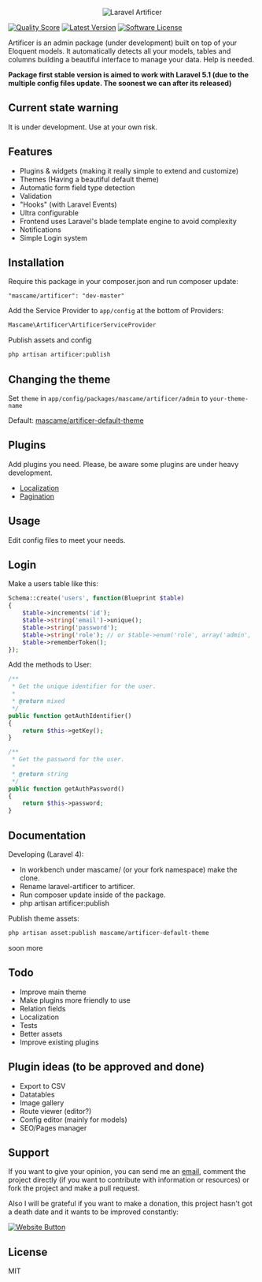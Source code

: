 <p align="center">
  <img src="https://cloud.githubusercontent.com/assets/642299/5885691/45c6fcf8-a374-11e4-96e3-51891f2ca238.jpg" alt="Laravel Artificer"/>
</p>

[![Quality Score](https://img.shields.io/scrutinizer/g/marcmascarell/laravel-artificer.svg?style=flat-square)](https://scrutinizer-ci.com/g/marcmascarell/laravel-artificer/)
[![Latest Version](https://img.shields.io/github/release/marcmascarell/laravel-artificer.svg?style=flat-square)](https://github.com/marcmascarell/laravel-artificer/releases)
[![Software License](https://img.shields.io/badge/license-MIT-brightgreen.svg?style=flat-square)](LICENSE.md)

Artificer is an admin package (under development) built on top of your Eloquent models. It automatically detects all your models, tables and columns building a beautiful interface to manage your data. Help is needed.

**Package first stable version is aimed to work with Laravel 5.1 (due to the multiple config files update. The soonest we can after its released)**

Current state warning
----
It is under development. Use at your own risk.

Features
----

  - Plugins & widgets (making it really simple to extend and customize)
  - Themes (Having a beautiful default theme)
  - Automatic form field type detection
  - Validation
  - "Hooks" (with Laravel Events)
  - Ultra configurable
  - Frontend uses Laravel's blade template engine to avoid complexity
  - Notifications
  - Simple Login system

Installation
--------------
Require this package in your composer.json and run composer update:

    "mascame/artificer": "dev-master"

Add the Service Provider to `app/config` at the bottom of Providers:

```php
Mascame\Artificer\ArtificerServiceProvider
```
Publish assets and config

```sh
php artisan artificer:publish
```

Changing the theme
----
Set `theme` in `app/config/packages/mascame/artificer/admin` to `your-theme-name` 

Default: [mascame/artificer-default-theme](https://github.com/marcmascarell/artificer-default-theme/)

Plugins
----

Add plugins you need. Please, be aware some plugins are under heavy development.

* [Localization](https://github.com/marcmascarell/artificer-localization-plugin)
* [Pagination](https://github.com/marcmascarell/artificer-pagination-plugin)

Usage
--------------
Edit config files to meet your needs.

Login
-------------
Make a users table like this:

```php
Schema::create('users', function(Blueprint $table)
{
	$table->increments('id');
	$table->string('email')->unique();
	$table->string('password');
	$table->string('role'); // or $table->enum('role', array('admin', 'editor', 'user', 'whatever...'));
	$table->rememberToken();
});
```

Add the methods to User:

```php
/**
 * Get the unique identifier for the user.
 *
 * @return mixed
 */
public function getAuthIdentifier()
{
    return $this->getKey();
}

/**
 * Get the password for the user.
 *
 * @return string
 */
public function getAuthPassword()
{
    return $this->password;
}
```

Documentation
--------------

Developing (Laravel 4):

* In workbench under mascame/ (or your fork namespace) make the clone.
* Rename laravel-artificer to artificer.
* Run composer update inside of the package.
* php artisan artificer:publish

Publish theme assets:

```sh
php artisan asset:publish mascame/artificer-default-theme
```

soon more

Todo
-----------

* Improve main theme
* Make plugins more friendly to use
* Relation fields
* Localization
* Tests
* Better assets
* Improve existing plugins

Plugin ideas (to be approved and done)
-----------

* Export to CSV
* Datatables
* Image gallery
* Route viewer (editor?)
* Config editor (mainly for models)
* SEO/Pages manager

Support
----

If you want to give your opinion, you can send me an [email](mailto:marcmascarell@gmail.com), comment the project directly (if you want to contribute with information or resources) or fork the project and make a pull request.

Also I will be grateful if you want to make a donation, this project hasn't got a death date and it wants to be improved constantly:

[![Website Button](http://www.rahmenversand.com/images/paypal_logo_klein.gif "Donate!")](https://www.paypal.com/cgi-bin/webscr?cmd=_donations&business=marcmascarell%40gmail%2ecom&lc=US&item_name=Artificer%20Development&no_note=0&currency_code=EUR&bn=PP%2dDonationsBF%3abtn_donateCC_LG%2egif%3aNonHostedGuest&amount=5 "Contribute to the project")


License
----

MIT
